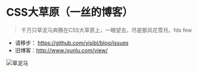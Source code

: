 # CSS大草原（一丝的博客）

>千万只草泥马奔腾在CSS大草原上，一眼望去，尽是那风花雪月。fds
few
* 请移步： https://github.com/yisibl/blog/issues 
* 旧博客：http://www.iyunlu.com/view/

![草泥马](http://img.25pp.com/uploadfile/bizhi/iphone4/2013/0920/20130920111838397_3g.jpg)

